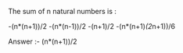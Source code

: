 The sum of n natural numbers is :

-(n*(n+1))/2
-(n*(n-1))/2
-(n+1)/2
-(n*(n+1)*(2*n+1))/6


Answer :- (n*(n+1))/2